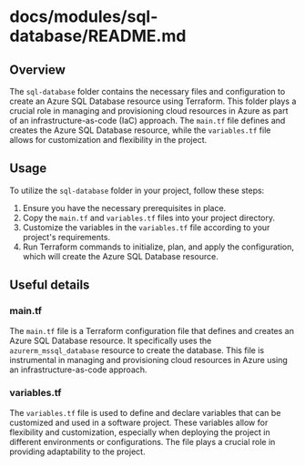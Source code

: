 # docs/modules/sql-database/README.md

## Overview
The `sql-database` folder contains the necessary files and configuration to create an Azure SQL Database resource using Terraform. This folder plays a crucial role in managing and provisioning cloud resources in Azure as part of an infrastructure-as-code (IaC) approach. The `main.tf` file defines and creates the Azure SQL Database resource, while the `variables.tf` file allows for customization and flexibility in the project.

## Usage
To utilize the `sql-database` folder in your project, follow these steps:
1. Ensure you have the necessary prerequisites in place.
2. Copy the `main.tf` and `variables.tf` files into your project directory.
3. Customize the variables in the `variables.tf` file according to your project's requirements.
4. Run Terraform commands to initialize, plan, and apply the configuration, which will create the Azure SQL Database resource.

## Useful details
### main.tf
The `main.tf` file is a Terraform configuration file that defines and creates an Azure SQL Database resource. It specifically uses the `azurerm_mssql_database` resource to create the database. This file is instrumental in managing and provisioning cloud resources in Azure using an infrastructure-as-code approach.

### variables.tf
The `variables.tf` file is used to define and declare variables that can be customized and used in a software project. These variables allow for flexibility and customization, especially when deploying the project in different environments or configurations. The file plays a crucial role in providing adaptability to the project.